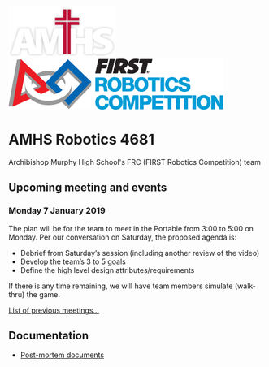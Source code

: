 
<img src="img/amhs-logo-white-160.png" height="100">&nbsp;&nbsp;&nbsp;<img src="img/frc-logo-190.jpg" height="100">

# AMHS Robotics 4681
Archibishop Murphy High School's FRC (FIRST Robotics Competition) team

## Upcoming meeting and events

### Monday 7 January 2019

The plan will be for the team to meet in the Portable from 3:00 to 5:00 on Monday.  Per our conversation on Saturday, the proposed agenda is:

* Debrief from Saturday’s session (including another review of the video)
* Develop the team’s 3 to 5 goals
* Define the high level design attributes/requirements

If there is any time remaining, we will have team members simulate (walk-thru) the game.

[List of previous meetings...](docs/meetings-2019.md)

## Documentation

* [Post-mortem documents](docs/post-mortem.md)
